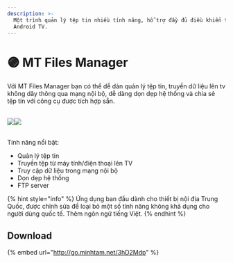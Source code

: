 ```yaml
---
description: >-
  Một trình quản lý tệp tin nhiều tính năng, hỗ trợ đầy đủ điều khiển từ xa cho
  Android TV.
---
```


# 🟣 MT Files Manager

Với MT Files Manager bạn có thể dễ dàn quản lý tệp tin, truyền dữ liệu lên tv không dây thông qua mạng nội bộ, dễ dàng dọn dẹp hệ thống và chia sẻ tệp tin với công cụ được tích hợp sẵn.

\
[![](https://1.bp.blogspot.com/-9vW9uMRQXvY/YTrmv5RZ-yI/AAAAAAAAA58/E2k62yB8Oo4XsaCXxa8vo8stc-H-DWcaACLcBGAsYHQ/s320/IMG\_20210910\_113750.jpg)](https://1.bp.blogspot.com/-9vW9uMRQXvY/YTrmv5RZ-yI/AAAAAAAAA58/E2k62yB8Oo4XsaCXxa8vo8stc-H-DWcaACLcBGAsYHQ/s2002/IMG\_20210910\_113750.jpg)[![](https://1.bp.blogspot.com/-CSIN4LP5Uqo/YTrmxAXgHJI/AAAAAAAAA6A/BoCstukGi8Q-7nbyugBL2FGy4n5lLempgCLcBGAsYHQ/s320/IMG\_20210910\_112401.jpg)](https://1.bp.blogspot.com/-CSIN4LP5Uqo/YTrmxAXgHJI/AAAAAAAAA6A/BoCstukGi8Q-7nbyugBL2FGy4n5lLempgCLcBGAsYHQ/s2048/IMG\_20210910\_112401.jpg)

\
Tính năng nổi bật:

* Quản lý tệp tin
* Truyền tệp từ máy tính/điện thoại lên TV
* Truy cập dữ liệu trong mạng nội bộ
* Dọn dẹp hệ thống
* FTP server

{% hint style="info" %}
Ứng dụng ban đầu dành cho thiết bị nội địa Trung Quốc, được chỉnh sửa để loại bỏ một số tính năng không khả dụng cho người dùng quốc tế. Thêm ngôn ngữ tiếng Việt.
{% endhint %}

## Download

{% embed url="http://go.minhtam.net/3hD2Mdp" %}
